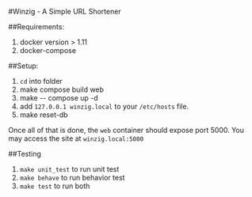#Winzig - A Simple URL Shortener


##Requirements:

1. docker version > 1.11
2. docker-compose


##Setup:

1. `cd` into folder
2. make compose build web
3. make -- compose up -d
4. add `127.0.0.1 winzig.local` to your `/etc/hosts` file.
5. make reset-db

Once all of that is done, the `web` container should expose port 5000. You may
access the site at `winzig.local:5000`


##Testing

1. `make unit_test` to run unit test
2. `make behave` to run behavior test
3. `make test` to run both
